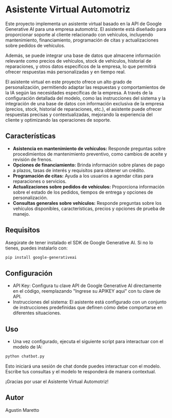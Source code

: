 # Asistente Virtual Automotriz

Este proyecto implementa un asistente virtual basado en la API de Google Generative AI para una empresa automotriz. El asistente está diseñado para proporcionar soporte al cliente relacionado con vehículos, incluyendo mantenimiento, financiamiento, programación de citas y actualizaciones sobre pedidos de vehículos. 

Además, se puede integrar una base de datos que almacene información relevante como precios de vehículos, stock de vehículos, historial de reparaciones, y otros datos específicos de la empresa, lo que permitirá ofrecer respuestas más personalizadas y en tiempo real.

El asistente virtual en este proyecto ofrece un alto grado de personalización, permitiendo adaptar las respuestas y comportamientos de la IA según las necesidades específicas de la empresa. A través de la configuración detallada del modelo, como las instrucciones del sistema y la integración de una base de datos con información exclusiva de la empresa (precios, stock, historial de reparaciones, etc.), el asistente puede ofrecer respuestas precisas y contextualizadas, mejorando la experiencia del cliente y optimizando las operaciones de soporte.

## Características

- **Asistencia en mantenimiento de vehículos:** Responde preguntas sobre procedimientos de mantenimiento preventivo, como cambios de aceite y revisión de frenos.
- **Opciones de financiamiento:** Brinda información sobre planes de pago a plazos, tasas de interés y requisitos para obtener un crédito.
- **Programación de citas:** Ayuda a los usuarios a agendar citas para reparaciones o servicios.
- **Actualizaciones sobre pedidos de vehículos:** Proporciona información sobre el estado de los pedidos, tiempos de entrega y opciones de personalización.
- **Consultas generales sobre vehículos:** Responde preguntas sobre los vehículos disponibles, características, precios y opciones de prueba de manejo.

## Requisitos

Asegúrate de tener instalado el SDK de Google Generative AI. Si no lo tienes, puedes instalarlo con:

```bash
pip install google-generativeai
```

## Configuración
- API Key: Configura tu clave API de Google Generative AI directamente en el código, reemplazando "Ingrese su APIKEY aqui" con tu clave de API.
- Instrucciones del sistema: El asistente está configurado con un conjunto de instrucciones predefinidas que definen cómo debe comportarse en diferentes situaciones.

## Uso
- Una vez configurado, ejecuta el siguiente script para interactuar con el modelo de IA:
```python
python chatbot.py
```
Esto iniciará una sesión de chat donde puedes interactuar con el modelo. Escribe tus consultas y el modelo te responderá de manera contextual.

¡Gracias por usar el Asistente Virtual Automotriz!

## Autor
Agustin Maretto

